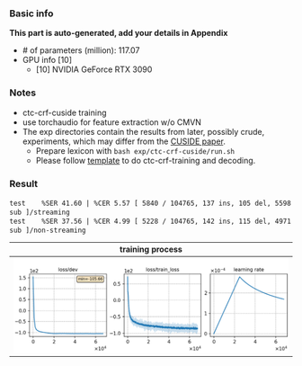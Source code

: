 ### Basic info

**This part is auto-generated, add your details in Appendix**

* \# of parameters (million): 117.07
* GPU info \[10\]
  * \[10\] NVIDIA GeForce RTX 3090

### Notes

* ctc-crf-cuside training
* use torchaudio for feature extraction w/o CMVN
* The exp directories contain the results from later, possibly crude, experiments, which may differ from the [CUSIDE paper](https://arxiv.org/abs/2203.16758).
  - Prepare lexicon with `bash exp/ctc-crf-cuside/run.sh`
  - Please follow [template](../../../TEMPLATE/exp/asr-ctc-crf/) to do ctc-crf-training and decoding.
### Result
```
test    %SER 41.60 | %CER 5.57 [ 5840 / 104765, 137 ins, 105 del, 5598 sub ]/streaming
test    %SER 37.56 | %CER 4.99 [ 5228 / 104765, 142 ins, 115 del, 4971 sub ]/non-streaming
```

|     training process    |
|:-----------------------:|
|![monitor](./monitor.png)|
